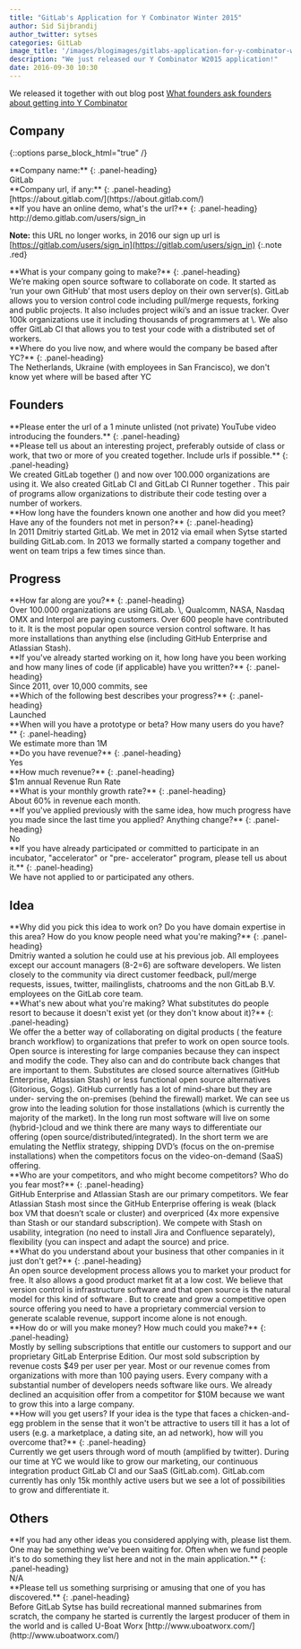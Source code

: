```yaml
---
title: "GitLab's Application for Y Combinator Winter 2015"
author: Sid Sijbrandij
author_twitter: sytses
categories: GitLab
image_title: '/images/blogimages/gitlabs-application-for-y-combinator-winter-2015-cover.jpg'
description: "We just released our Y Combinator W2015 application!"
date: 2016-09-30 10:30
---
```


We released it together with out blog post [What founders ask founders about getting into Y Combinator](/2016/09/30/what-founders-ask-founders-about-getting-into-yc)

<!-- more -->

## Company

{::options parse_block_html="true" /}

<div class="panel panel-gitlab-orange">
**Company name:** 
{: .panel-heading}
<div class="panel-body">
GitLab
</div>
</div>

<div class="panel panel-gitlab-orange">
**Company url, if any:** 
{: .panel-heading}
<div class="panel-body">
[https://about.gitlab.com/](https://about.gitlab.com/)
</div>
</div>

<div class="panel panel-gitlab-orange">
**If you have an online demo, what's the url?** 
{: .panel-heading}
<div class="panel-body">
http://demo.gitlab.com/users/sign_in

**Note:** this URL no longer works, in 2016 our sign up url is [https://gitlab.com/users/sign_in](https://gitlab.com/users/sign_in)
{:.note .red}
</div>
</div>

<div class="panel panel-gitlab-orange">
**What is your company going to make?** 
{: .panel-heading}
<div class="panel-body">
We’re making open source software to collaborate on code. It started as ‘run your own GitHub’ that most users deploy on their own server(s). GitLab allows you to version control code including pull/merge requests, forking and public projects. It also includes project wiki’s and an issue tracker. Over 100k organizations use it including thousands of programmers at \<Redacted>. We also offer GitLab CI that allows you to test your code with a distributed set of workers.
</div>
</div>

<div class="panel panel-gitlab-orange">
**Where do you live now, and where would the company be based after YC?** 
{: .panel-heading}
<div class="panel-body">
The Netherlands, Ukraine (with employees in San Francisco), we don't know yet where will be based after YC
</div>
</div>


## Founders

<div class="panel panel-gitlab-orange">
**Please enter the url of a 1 minute unlisted (not private) YouTube video introducing the founders.** 
{: .panel-heading}
<div class="panel-body">
<https://www.youtube.com/watch?v=KzvDHA5323o>
</div>
</div>

<div class="panel panel-gitlab-orange">
**Please tell us about an interesting project, preferably outside of class or work, that two or more of you created together. Include urls if possible.** 
{: .panel-heading}
<div class="panel-body">
We created GitLab together (<https://about.gitlab.com/gitlab-ce/>) and now over 100.000 organizations are using it. We also created GitLab CI and GitLab CI Runner together <https://about.gitlab.com/features/gitlab-ci/>. This pair of programs allow organizations to distribute their code testing over a number of workers.
</div>
</div>

<div class="panel panel-gitlab-orange">
**How long have the founders known one another and how did you meet? Have any of the founders not met in person?** 
{: .panel-heading}
<div class="panel-body">
In 2011 Dmitriy started GitLab. We met in 2012 via email when Sytse started building GitLab.com. In 2013 we formally started a company together and went on team trips a few times since than.
</div>
</div>


## Progress

<div class="panel panel-gitlab-orange">
**How far along are you?** 
{: .panel-heading}
<div class="panel-body">
Over 100.000 organizations are using GitLab. \<Redacted>, Qualcomm, NASA, Nasdaq OMX and Interpol are paying customers. Over 600 people have contributed to it. It is the most popular open source version control software. It has more installations than anything else (including GitHub Enterprise and Atlassian Stash).
</div>
</div>

<div class="panel panel-gitlab-orange">
**If you've already started working on it, how long have you been working and how many lines of code (if applicable) have you written?** 
{: .panel-heading}
<div class="panel-body">
Since 2011, over 10,000 commits, see <http://contributors.gitlab.com/>
</div>
</div>

<div class="panel panel-gitlab-orange">
**Which of the following best describes your progress?** 
{: .panel-heading}
<div class="panel-body">
Launched
</div>
</div>

<div class="panel panel-gitlab-orange">
**When will you have a prototype or beta? How many users do you have?** 
{: .panel-heading}
<div class="panel-body">
We estimate more than 1M
</div>
</div>

<div class="panel panel-gitlab-orange">
**Do you have revenue?** 
{: .panel-heading}
<div class="panel-body">
Yes
</div>
</div>

<div class="panel panel-gitlab-orange">
**How much revenue?** 
{: .panel-heading}
<div class="panel-body">
$1m annual Revenue Run Rate
</div>
</div>

<div class="panel panel-gitlab-orange">
**What is your monthly growth rate?** 
{: .panel-heading}
<div class="panel-body">
About 60% in revenue each month.
</div>
</div>


<div class="panel panel-gitlab-orange">
**If you've applied previously with the same idea, how much progress have you made since the last time you applied? Anything change?** 
{: .panel-heading}
<div class="panel-body">
No
</div>
</div>

<div class="panel panel-gitlab-orange">
**If you have already participated or committed to participate in an incubator, "accelerator" or "pre- accelerator" program, please tell us about it.** 
{: .panel-heading}
<div class="panel-body">
We have not applied to or participated any others.
</div>
</div>

## Idea

<div class="panel panel-gitlab-orange">
**Why did you pick this idea to work on? Do you have domain expertise in this area? How do you know people need what you're making?** 
{: .panel-heading}
<div class="panel-body">
Dmitriy wanted a solution he could use at his previous job. All employees except our account managers (8-2=6) are software developers. We listen closely to the community via direct customer feedback, pull/merge requests, issues, twitter, mailinglists, chatrooms and the non GitLab B.V. employees on the GitLab core team.
</div>
</div>

<div class="panel panel-gitlab-orange">
**What's new about what you're making? What substitutes do people resort to because it doesn't exist yet (or they don't know about it)?** 
{: .panel-heading}
<div class="panel-body">
We offer the a better way of collaborating on digital products ( the feature branch workflow) to organizations that prefer to work on open source tools. Open source is interesting for large companies because they can inspect and modify the code. They also can and do contribute back changes that are important to them. Substitutes are closed source alternatives (GitHub Enterprise, Atlassian Stash) or less functional open source alternatives (Gitorious, Gogs). GitHub currently has a lot of mind-share but they are under- serving the on-premises (behind the firewall) market. We can see us grow into the leading solution for those installations (which is currently the majority of the market). In the long run most software will live on some (hybrid-)cloud and we think there are many ways to differentiate our offering (open source/distributed/integrated). In the short term we are emulating the Netflix strategy, shipping DVD’s (focus on the on-premise installations) when the competitors focus on the video-on-demand (SaaS) offering.
</div>
</div>

<div class="panel panel-gitlab-orange">
**Who are your competitors, and who might become competitors? Who do you fear most?** 
{: .panel-heading}
<div class="panel-body">
GitHub Enterprise and Atlassian Stash are our primary competitors. We fear Atlassian Stash most since the GitHub Enterprise offering is weak (black box VM that doesn’t scale or cluster) and overpriced (4x more expensive than Stash or our standard subscription). We compete with Stash on usability, integration (no need to install Jira and Confluence separately), flexibility (you can inspect and adapt the source) and price.
</div>
</div>

<div class="panel panel-gitlab-orange">
**What do you understand about your business that other companies in it just don't get?** 
{: .panel-heading}
<div class="panel-body">
An open source development process allows you to market your product for free. It also allows a good product market fit at a low cost. We believe that version control is infrastructure software and that open source is the natural model for this kind of software . But to create and grow a competitive open source offering you need to have a proprietary commercial version to generate scalable revenue, support income alone is not enough.
</div>
</div>

<div class="panel panel-gitlab-orange">
**How do or will you make money? How much could you make?** 
{: .panel-heading}
<div class="panel-body">
Mostly by selling subscriptions that entitle our customers to support and our proprietary GitLab Enterprise Edition. Our most sold subscription by revenue costs $49 per user per year. Most or our revenue comes from organizations with more than 100 paying users. Every company with a substantial number of developers needs software like ours. We already declined an acquisition offer from a competitor for $10M because we want to grow this into a large company.
</div>
</div>

<div class="panel panel-gitlab-orange">
**How will you get users? If your idea is the type that faces a chicken-and-egg problem in the sense that it won't be attractive to users till it has a lot of users (e.g. a marketplace, a dating site, an ad network), how will you overcome that?** 
{: .panel-heading}
<div class="panel-body">
Currently we get users through word of mouth (amplified by twitter). During our time at YC we would like to grow our marketing, our continuous integration product GitLab CI and our SaaS (GitLab.com). GitLab.com currently has only 15k monthly active users but we see a lot of possibilities to grow and differentiate it.
</div>
</div>

## Others

<div class="panel panel-gitlab-orange">
**If you had any other ideas you considered applying with, please list them. One may be something we've been waiting for. Often when we fund people it's to do something they list here and not in the main application.** 
{: .panel-heading}
<div class="panel-body">
N/A
</div>
</div>

<div class="panel panel-gitlab-orange">
**Please tell us something surprising or amusing that one of you has discovered.** 
{: .panel-heading}
<div class="panel-body">
Before GitLab Sytse has build recreational manned submarines from scratch, the company he started is currently the largest producer of them in the world and is called U-Boat Worx [http://www.uboatworx.com/](http://www.uboatworx.com/)
</div>
</div>

<style>
	.red {
		color: red !important;
	}
</style>
